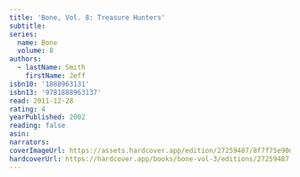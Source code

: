 ```yaml
---
title: 'Bone, Vol. 8: Treasure Hunters'
subtitle:
series:
  name: Bone
  volume: 8
authors:
  - lastName: Smith
    firstName: Jeff
isbn10: '1888963131'
isbn13: '9781888963137'
read: 2011-12-28
rating: 4
yearPublished: 2002
reading: false
asin:
narrators:
coverImageUrl: https://assets.hardcover.app/edition/27259487/8f7f75e90d5902e1b350675310158f4beb43f134.jpeg
hardcoverUrl: https://hardcover.app/books/bone-vol-3/editions/27259487
---
```

